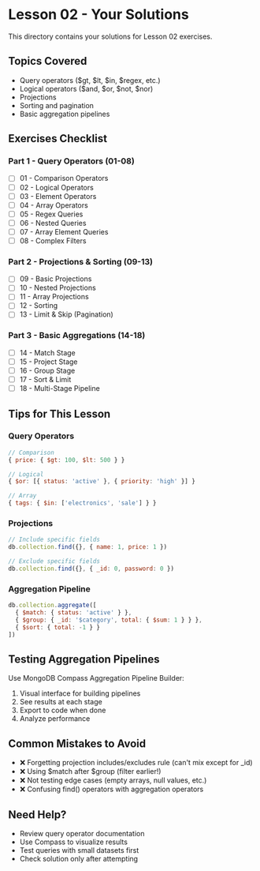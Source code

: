 # Lesson 02 - Your Solutions

This directory contains your solutions for Lesson 02 exercises.

## Topics Covered

- Query operators ($gt, $lt, $in, $regex, etc.)
- Logical operators ($and, $or, $not, $nor)
- Projections
- Sorting and pagination
- Basic aggregation pipelines

## Exercises Checklist

### Part 1 - Query Operators (01-08)
- [ ] 01 - Comparison Operators
- [ ] 02 - Logical Operators
- [ ] 03 - Element Operators
- [ ] 04 - Array Operators
- [ ] 05 - Regex Queries
- [ ] 06 - Nested Queries
- [ ] 07 - Array Element Queries
- [ ] 08 - Complex Filters

### Part 2 - Projections & Sorting (09-13)
- [ ] 09 - Basic Projections
- [ ] 10 - Nested Projections
- [ ] 11 - Array Projections
- [ ] 12 - Sorting
- [ ] 13 - Limit & Skip (Pagination)

### Part 3 - Basic Aggregations (14-18)
- [ ] 14 - Match Stage
- [ ] 15 - Project Stage
- [ ] 16 - Group Stage
- [ ] 17 - Sort & Limit
- [ ] 18 - Multi-Stage Pipeline

## Tips for This Lesson

### Query Operators
```javascript
// Comparison
{ price: { $gt: 100, $lt: 500 } }

// Logical
{ $or: [{ status: 'active' }, { priority: 'high' }] }

// Array
{ tags: { $in: ['electronics', 'sale'] } }
```

### Projections
```javascript
// Include specific fields
db.collection.find({}, { name: 1, price: 1 })

// Exclude specific fields
db.collection.find({}, { _id: 0, password: 0 })
```

### Aggregation Pipeline
```javascript
db.collection.aggregate([
  { $match: { status: 'active' } },
  { $group: { _id: '$category', total: { $sum: 1 } } },
  { $sort: { total: -1 } }
])
```

## Testing Aggregation Pipelines

Use MongoDB Compass Aggregation Pipeline Builder:
1. Visual interface for building pipelines
2. See results at each stage
3. Export to code when done
4. Analyze performance

## Common Mistakes to Avoid

- ❌ Forgetting projection includes/excludes rule (can't mix except for _id)
- ❌ Using $match after $group (filter earlier!)
- ❌ Not testing edge cases (empty arrays, null values, etc.)
- ❌ Confusing find() operators with aggregation operators

## Need Help?

- Review query operator documentation
- Use Compass to visualize results
- Test queries with small datasets first
- Check solution only after attempting

